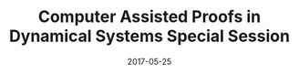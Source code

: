 ---
title: "Computer Assisted Proofs in Dynamical Systems Special Session"
collection: talks
type: "Conference" 
permalink: /talks/2017talk8
venue: "SIAM Conference on Applications of Dynamical Systems"
date: 2017-05-25
location: "Snowbird, UT"
---